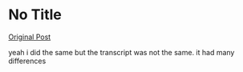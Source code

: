 # No Title

[Original Post](https://discourse.onlinedegree.iitm.ac.in/t/166576/72)

<p>yeah i did the same but the transcript was not the same. it had many differences</p>